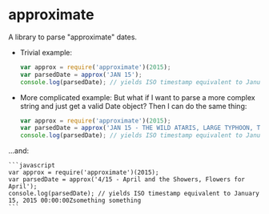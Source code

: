 # approximate
A library to parse "approximate" dates. 

 - Trivial example:
  
    ```javascript
    var approx = require('approximate')(2015);
    var parsedDate = approx('JAN 15');
    console.log(parsedDate); // yields ISO timestamp equivalent to January 15, 2015 00:00:00Zsomething something
    ```

 - More complicated example: But what if I want to parse a more complex string and just get a valid Date object? Then I can do the same thing:
    ```javascript
    var approx = require('approximate')(2015);
    var parsedDate = approx('JAN 15 - THE WILD ATARIS, LARGE TYPHOON, THE IGNORANT GOATS');
    console.log(parsedDate); // yields ISO timestamp equivalent to January 15, 2015 00:00:00Zsomething something
    ```
...and:

    ```javascript
    var approx = require('approximate')(2015);
    var parsedDate = approx('4/15 - April and the Showers, Flowers for April');
    console.log(parsedDate); // yields ISO timestamp equivalent to January 15, 2015 00:00:00Zsomething something
    ```
